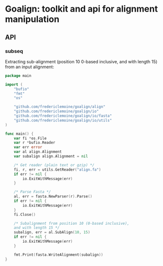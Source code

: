 # Goalign: toolkit and api for alignment manipulation

## API

### subseq

Extracting sub-alignment (position 10 0-based inclusive, and with length 15) from an input alignment:

```go
package main

import (
	"bufio"
	"fmt"
	"os"

	"github.com/fredericlemoine/goalign/align"
	"github.com/fredericlemoine/goalign/io"
	"github.com/fredericlemoine/goalign/io/fasta"
	"github.com/fredericlemoine/goalign/io/utils"
)

func main() {
	var fi *os.File
	var r *bufio.Reader
	var err error
	var al align.Alignment
	var subalign align.Alignment = nil

	/* Get reader (plain text or gzip) */
	fi, r, err = utils.GetReader("align.fa")
	if err != nil {
		io.ExitWithMessage(err)
	}

	/* Parse Fasta */
	al, err = fasta.NewParser(r).Parse()
	if err != nil {
		io.ExitWithMessage(err)
	}
	fi.Close()

	/* Subalignment from position 10 (0-based inclusive),
	and with length 15 */
	subalign, err = al.SubAlign(10, 15)
	if err != nil {
		io.ExitWithMessage(err)
	}

	fmt.Print(fasta.WriteAlignment(subalign))
}
```
